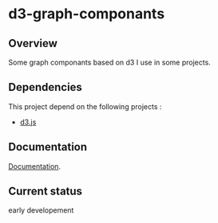 # d3-graph-componants
## Overview
Some graph componants based on d3 I use in some projects.

## Dependencies
This project depend on the following projects :
* [d3.js](https://d3js.org/)

## Documentation
[Documentation](https://sebt3.github.io/d3-graph-componants/documentation.html).

## Current status
early developement
